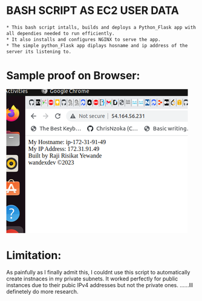 # BASH SCRIPT AS EC2 USER DATA
	* This bash script intalls, builds and deploys a Python_Flask app with all dependies needed to run efficiently.
	* It also installs and configures NGINX to serve the app.
	* The simple python_Flask app diplays hosname and ip address of the server its listening to.

# Sample proof on Browser:
![wandexdev sample](python-flask.png)

# Limitation:
As painfully as I finally admit this, I couldnt use this script to automatically create instnaces in my private subnets. It worked perfectly for public instances due to their pubic IPv4 addresses but not the private ones.
......Ill definetely do more research.
